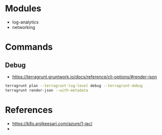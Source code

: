 # Modules

- log-analytics
- networking

# Commands

## Debug

- https://terragrunt.gruntwork.io/docs/reference/cli-options/#render-json

```bash
terragrunt plan --terragrunt-log-level debug --terragrunt-debug
terragrunt render-json --with-metadata
```

# References

- https://k8s.anjikeesari.com/azure/1-iac/
-

